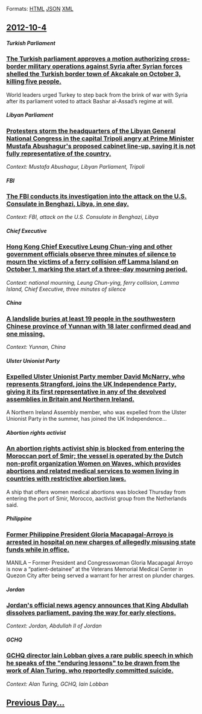 
Formats: [HTML](2012/10/4/index.html)  [JSON](2012/10/4/index.json)  [XML](2012/10/4/index.xml)  

## [2012-10-4](/news/2012/10/4/index.md)

##### Turkish Parliament
### [The Turkish parliament approves a motion authorizing cross-border military operations against Syria after Syrian forces shelled the Turkish border town of Akcakale on October 3, killing five people. ](/news/2012/10/4/the-turkish-parliament-approves-a-motion-authorizing-cross-border-military-operations-against-syria-after-syrian-forces-shelled-the-turkish.md)
World leaders urged Turkey to step back from the brink of war with Syria after its parliament voted to attack Bashar al-Assad&rsquo;s regime at will.

##### Libyan Parliament
### [Protesters storm the headquarters of the Libyan General National Congress in the capital Tripoli angry at Prime Minister Mustafa Abushagur's proposed cabinet line-up, saying it is not fully representative of the country. ](/news/2012/10/4/protesters-storm-the-headquarters-of-the-libyan-general-national-congress-in-the-capital-tripoli-angry-at-prime-minister-mustafa-abushagur-s.md)
_Context: Mustafa Abushagur, Libyan Parliament, Tripoli_

##### FBI
### [The FBI conducts its investigation into the attack on the U.S. Consulate in Benghazi, Libya, in one day. ](/news/2012/10/4/the-fbi-conducts-its-investigation-into-the-attack-on-the-u-s-consulate-in-benghazi-libya-in-one-day.md)
_Context: FBI, attack on the U.S. Consulate in Benghazi, Libya_

##### Chief Executive
### [Hong Kong Chief Executive Leung Chun-ying and other government officials observe three minutes of silence to mourn the victims of a ferry collision off Lamma Island on October 1, marking the start of a three-day mourning period. ](/news/2012/10/4/hong-kong-chief-executive-leung-chun-ying-and-other-government-officials-observe-three-minutes-of-silence-to-mourn-the-victims-of-a-ferry-co.md)
_Context: national mourning, Leung Chun-ying, ferry collision, Lamma Island, Chief Executive, three minutes of silence_

##### China
### [A landslide buries at least 19 people in the southwestern Chinese province of Yunnan with 18 later confirmed dead and one missing. ](/news/2012/10/4/a-landslide-buries-at-least-19-people-in-the-southwestern-chinese-province-of-yunnan-with-18-later-confirmed-dead-and-one-missing.md)
_Context: Yunnan, China_

##### Ulster Unionist Party
### [Expelled Ulster Unionist Party member David McNarry, who represents Strangford, joins the UK Independence Party, giving it its first representative in any of the devolved assemblies in Britain and Northern Ireland. ](/news/2012/10/4/expelled-ulster-unionist-party-member-david-mcnarry-who-represents-strangford-joins-the-uk-independence-party-giving-it-its-first-represe.md)
A Northern Ireland Assembly member, who was expelled from the Ulster Unionist Party in the summer, has joined the UK Independence&hellip;

##### Abortion rights activist
### [An abortion rights activist ship is blocked from entering the Moroccan port of Smir; the vessel is operated by the Dutch non-profit organization Women on Waves, which provides abortions and related medical services to women living in countries with restrictive abortion laws. ](/news/2012/10/4/an-abortion-rights-activist-ship-is-blocked-from-entering-the-moroccan-port-of-smir-the-vessel-is-operated-by-the-dutch-non-profit-organiza.md)
A ship that offers women medical abortions was blocked Thursday from entering the port of Smir, Morocco, aactivist group from the Netherlands said.

##### Philippine
### [Former Philippine President Gloria Macapagal-Arroyo is arrested in hospital on new charges of allegedly misusing state funds while in office. ](/news/2012/10/4/former-philippine-president-gloria-macapagal-arroyo-is-arrested-in-hospital-on-new-charges-of-allegedly-misusing-state-funds-while-in-office.md)
MANILA &ndash; Former President and Congresswoman Gloria Macapagal Arroyo is now a &ldquo;patient-detainee&rdquo; at the Veterans Memorial Medical Center in Quezon City after being served a warrant for her arrest on plunder charges.

##### Jordan
### [Jordan's official news agency announces that King Abdullah dissolves parliament, paving the way for early elections. ](/news/2012/10/4/jordan-s-official-news-agency-announces-that-king-abdullah-dissolves-parliament-paving-the-way-for-early-elections.md)
_Context: Jordan, Abdullah II of Jordan_

##### GCHQ
### [GCHQ director Iain Lobban gives a rare public speech in which he speaks of the "enduring lessons" to be drawn from the work of Alan Turing, who reportedly committed suicide. ](/news/2012/10/4/gchq-director-iain-lobban-gives-a-rare-public-speech-in-which-he-speaks-of-the-enduring-lessons-to-be-drawn-from-the-work-of-alan-turing.md)
_Context: Alan Turing, GCHQ, Iain Lobban_

## [Previous Day...](/news/2012/10/3/index.md)

